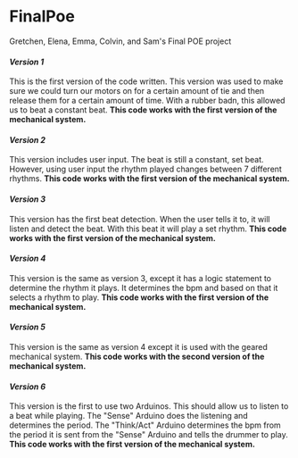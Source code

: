 # FinalPoe
Gretchen, Elena, Emma, Colvin, and Sam's Final POE project


#### *Version 1*
  This is the first version of the code written. This version was used to make sure we could turn our motors on for a certain amount of tie and then release them for a certain amount of time. With a rubber badn, this allowed us to beat a constant beat. **This code works with the first version of the mechanical system.**  



  
#### *Version 2*
  This version includes user input. The beat is still a constant, set beat. However, using user input the rhythm played changes between 7 different rhythms. **This code works with the first version of the mechanical system.**  



  
#### *Version 3*
  This version has the first beat detection. When the user tells it to, it will listen and detect the beat. With this beat it will play a set rhythm. **This code works with the first version of the mechanical system.**  



  
#### *Version 4*
  This version is the same as version 3, except it has a logic statement to determine the rhythm it plays. It determines the bpm and based on that it selects a rhythm to play. **This code works with the first version of the mechanical system.**   



  
#### *Version 5*
  This version is the same as version 4 except it is used with the geared mechanical system. **This code works with the second version of the mechanical system.**   



  
#### *Version 6*
  This version is the first to use two Arduinos. This should allow us to listen to a beat while playing. The "Sense" Arduino does the listening and determines the period. The "Think/Act" Arduino determines the bpm from the period it is sent from the "Sense" Arduino and tells the drummer to play. **This code works with the first version of the mechanical system.**   
